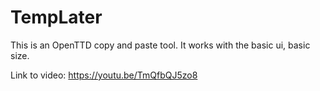# TempLater

This is an OpenTTD copy and paste tool. It works with the basic ui, basic size.

Link to video: https://youtu.be/TmQfbQJ5zo8

